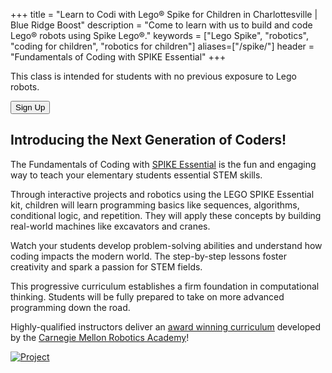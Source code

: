 +++
title = "Learn to Codi with Lego&reg; Spike for Children in Charlottesville | Blue Ridge Boost"
description = "Come to learn with us to build and code Lego&reg; robots using Spike Lego&reg;."
keywords = ["Lego Spike", "robotics",  "coding for children", "robotics for children"]
aliases=["/spike/"]
header = "Fundamentals of Coding with SPIKE Essential"
+++

<p></p>

<div class="container"> 
    <div class="row">
        <div class="col">
            <p>This class is intended for students with no previous exposure to Lego robots.</p>
            <p><a href="https://fundamentals-of-coding-with-lego-spike.cheddarup.com"><button class="button-8" role="button">Sign Up</button></a></p>
            <h2>Introducing the Next Generation of Coders!</h2>
            <p>The Fundamentals of Coding with <a href="https://education.lego.com/en-us/products/lego-education-spike-essential-set/45345/">SPIKE Essential</a> is the fun and engaging way to teach your elementary students essential STEM skills.</p><p>
            Through interactive projects and robotics using the LEGO SPIKE Essential kit, children will learn programming basics like sequences, algorithms, conditional logic, and repetition. They will apply these concepts by building real-world machines like excavators and cranes.</p><p>
            Watch your students develop problem-solving abilities and understand how coding impacts the modern world. The step-by-step lessons foster creativity and spark a passion for STEM fields. </p><p>
            This progressive curriculum establishes a firm foundation in computational thinking. Students will be fully prepared to take on more advanced programming down the road. </p><p>
            Highly-qualified instructors deliver an <a href="https://www.cs2n.org/u/track_progress?id=722">award winning curriculum</a> developed by the <a href="https://www.cmu.edu/roboticsacademy/">Carnegie Mellon Robotics Academy</a>!</p>
        </div>
        <div class="col">
            <a href="https://www.cs2n.org/u/mp/badge_pages/2949"><img alt="Project" src="/images/ChallengeGraphic_03.webp" class="img-fluid"></a><br>
        </div>
    </div>
</div> 

